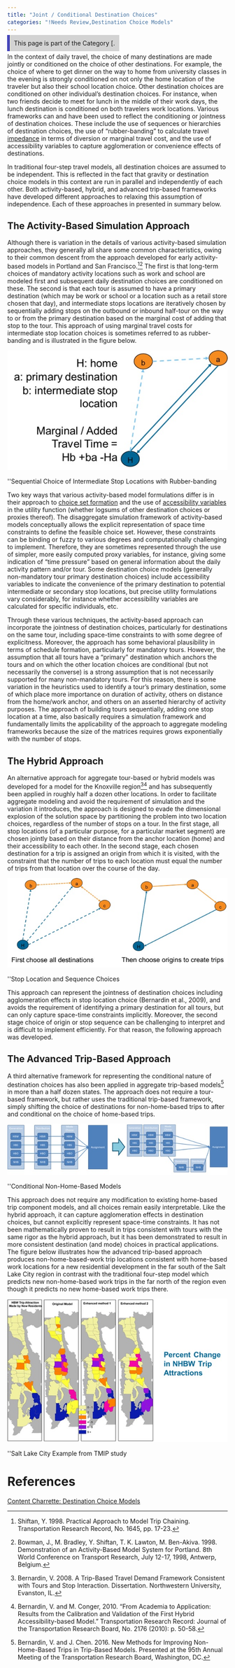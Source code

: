```yaml
---
title: "Joint / Conditional Destination Choices"
categories: "!Needs Review,Destination Choice Models"
---
```


<span style="background:lightgrey;padding:10px;border-left: thick double #0000aa;"> This page is part of the Category \[.</span>

In the context of daily travel, the choice of many destinations are made jointly or conditioned on the choice of other destinations. For example, the choice of where to get dinner on the way to home from university classes in the evening is strongly conditioned on not only the home location of the traveler but also their school location choice. Other destination choices are conditioned on other individual’s destination choices. For instance, when two friends decide to meet for lunch in the middle of their work days, the lunch destination is conditioned on both travelers work locations. Various frameworks can and have been used to reflect the conditioning or jointness of destination choices. These include the use of sequences or hierarchies of destination choices, the use of “rubber-banding” to calculate travel [impedance](Impedance) in terms of diversion or marginal travel cost, and the use of accessibility variables to capture agglomeration or convenience effects of destinations.

In traditional four-step travel models, all destination choices are assumed to be independent. This is reflected in the fact that gravity or destination choice models in this context are run in parallel and independently of each other. Both activity-based, hybrid, and advanced trip-based frameworks have developed different approaches to relaxing this assumption of independence. Each of these approaches in presented in summary below.

The Activity-Based Simulation Approach
--------------------------------------

Although there is variation in the details of various activity-based simulation approaches, they generally all share some common characteristics, owing to their common descent from the approach developed for early activity-based models in Portland and San Francisco.[^1][^2] The first is that long-term choices of mandatory activity locations such as work and school are modeled first and subsequent daily destination choices are conditioned on these. The second is that each tour is assumed to have a primary destination (which may be work or school or a location such as a retail store chosen that day), and intermediate stops locations are iteratively chosen by sequentially adding stops on the outbound or inbound half-tour on the way to or from the primary destination based on the marginal cost of adding that stop to the tour. This approach of using marginal travel costs for intermediate stop location choices is sometimes referred to as rubber-banding and is illustrated in the figure below.

![](approach_ABM.jpg "approach_ABM.jpg")

''Sequential Choice of Intermediate Stop Locations with Rubber-banding

Two key ways that various activity-based model formulations differ is in their approach to [choice set formation](Destination_Choice_Set_Formation) and the use of [accessibility variables](Accessibilities) in the utility function (whether logsums of other destination choices or proxies thereof). The disaggregate simulation framework of activity-based models conceptually allows the explicit representation of space time constraints to define the feasible choice set. However, these constraints can be binding or fuzzy to various degrees and computationally challenging to implement. Therefore, they are sometimes represented through the use of simpler, more easily computed proxy variables, for instance, giving some indication of “time pressure” based on general information about the daily activity pattern and/or tour. Some destination choice models (generally non-mandatory tour primary destination choices) include accessibility variables to indicate the convenience of the primary destination to potential intermediate or secondary stop locations, but precise utility formulations vary considerably, for instance whether accessibility variables are calculated for specific individuals, etc.

Through these various techniques, the activity-based approach can incorporate the jointness of destination choices, particularly for destinations on the same tour, including space-time constraints to with some degree of explicitness. Moreover, the approach has some behavioral plausibility in terms of schedule formation, particularly for mandatory tours. However, the assumption that all tours have a “primary” destination which anchors the tours and on which the other location choices are conditional (but not necessarily the converse) is a strong assumption that is not necessarily supported for many non-mandatory tours. For this reason, there is some variation in the heuristics used to identify a tour’s primary destination, some of which place more importance on duration of activity, others on distance from the home/work anchor, and others on an asserted hierarchy of activity purposes. The approach of building tours sequentially, adding one stop location at a time, also basically requires a simulation framework and fundamentally limits the applicability of the approach to aggregate modeling frameworks because the size of the matrices requires grows exponentially with the number of stops.

The Hybrid Approach
-------------------

An alternative approach for aggregate tour-based or hybrid models was developed for a model for the Knoxville region[^3][^4] and has subsequently been applied in roughly half a dozen other locations. In order to facilitate aggregate modeling and avoid the requirement of simulation and the variation it introduces, the approach is designed to evade the dimensional explosion of the solution space by partitioning the problem into two location choices, regardless of the number of stops on a tour. In the first stage, all stop locations (of a particular purpose, for a particular market segment) are chosen jointly based on their distance from the anchor location (home) and their accessibility to each other. In the second stage, each chosen destination for a trip is assigned an origin from which it is visited, with the constraint that the number of trips to each location must equal the number of trips from that location over the course of the day.

![](approach_Hybrid.jpg "approach_Hybrid.jpg")

''Stop Location and Sequence Choices

This approach can represent the jointness of destination choices including agglomeration effects in stop location choice (Bernardin et al., 2009), and avoids the requirement of identifying a primary destination for all tours, but can only capture space-time constraints implicitly. Moreover, the second stage choice of origin or stop sequence can be challenging to interpret and is difficult to implement efficiently. For that reason, the following approach was developed.

The Advanced Trip-Based Approach
--------------------------------

A third alternative framework for representing the conditional nature of destination choices has also been applied in aggregate trip-based models[^5] in more than a half dozen states. The approach does not require a tour-based framework, but rather uses the traditional trip-based framework, simply shifting the choice of destinations for non-home-based trips to after and conditional on the choice of home-based trips.

![](approach_ATB.jpg "approach_ATB.jpg")

''Conditional Non-Home-Based Models

This approach does not require any modification to existing home-based trip component models, and all choices remain easily interpretable. Like the hybrid approach, it can capture agglomeration effects in destination choices, but cannot explicitly represent space-time constraints. It has not been mathematically proven to result in trips consistent with tours with the same rigor as the hybrid approach, but it has been demonstrated to result in more consistent destination (and mode) choices in practical applications. The figure below illustrates how the advanced trip-based approach produces non-home-based-work trip locations consistent with home-based work locations for a new residential development in the far south of the Salt Lake City region in contrast with the traditional four-step model which predicts new non-home-based work trips in the far north of the region even though it predicts no new home-based work trips there.

![](SLC.jpg "SLC.jpg")

''Salt Lake City Example from TMIP study

References
==========

[Content Charrette: Destination Choice Models](Content_Charrette:_Destination_Choice_Models)

[^1]: Shiftan, Y. 1998. Practical Approach to Model Trip Chaining. Transportation Research Record, No. 1645, pp. 17-23.

[^2]: Bowman, J., M. Bradley, Y. Shiftan, T. K. Lawton, M. Ben-Akiva. 1998. Demonstration of an Activity-Based Model System for Portland. 8th World Conference on Transport Research, July 12-17, 1998, Antwerp, Belgium.

[^3]: Bernardin, V. 2008. A Trip-Based Travel Demand Framework Consistent with Tours and Stop Interaction. Dissertation. Northwestern University, Evanston, IL.

[^4]: Bernardin, V. and M. Conger, 2010. “From Academia to Application: Results from the Calibration and Validation of the First Hybrid Accessibility-based Model.” Transportation Research Record: Journal of the Transportation Research Board, No. 2176 (2010): p. 50-58.

[^5]: Bernardin, V. and J. Chen. 2016. New Methods for Improving Non-Home-Based Trips in Trip-Based Models. Presented at the 95th Annual Meeting of the Transportation Research Board, Washington, DC.

